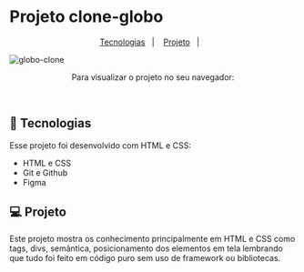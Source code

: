 # Projeto clone-globo



<p align="center">
  <a href="#-tecnologias">Tecnologias</a>&nbsp;&nbsp;&nbsp;|&nbsp;&nbsp;&nbsp;
  <a href="#-projeto">Projeto</a>&nbsp;&nbsp;&nbsp;|&nbsp;&nbsp;&nbsp;
</p>

![globo-clone](https://user-images.githubusercontent.com/50848988/229142625-e90d435d-98af-44ad-9c21-33547c21834e.gif)



<p align="center"> Para visualizar o projeto no seu navegador:
  <a href="https://globo-clone.netlify.app/"><a/>
</p>

<br>

## 🚀 Tecnologias

Esse projeto foi desenvolvido com HTML e CSS:

- HTML e CSS
- Git e Github
- Figma

## 💻 Projeto

Este projeto mostra os conhecimento principalmente em HTML e CSS como tags, divs, semântica, posicionamento dos elementos em tela lembrando que tudo foi feito em código puro sem uso de framework ou bibliotecas.

